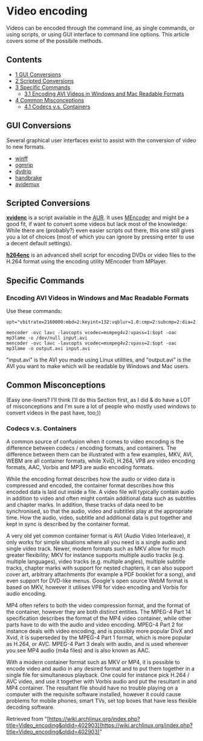 # Video encoding

Videos can be encoded through the command line, as single commands, or using scripts, or using GUI interface to command line options. This article covers some of the possibile methods.

## Contents

*   [1 GUI Conversions](#GUI_Conversions)
*   [2 Scripted Conversions](#Scripted_Conversions)
*   [3 Specific Commands](#Specific_Commands)
    *   [3.1 Encoding AVI Videos in Windows and Mac Readable Formats](#Encoding_AVI_Videos_in_Windows_and_Mac_Readable_Formats)
*   [4 Common Misconceptions](#Common_Misconceptions)
    *   [4.1 Codecs v.s. Containers](#Codecs_v.s._Containers)

## GUI Conversions

Several graphical user interfaces exist to assist with the conversion of video to new formats.

*   [winff](https://www.archlinux.org/packages/?name=winff)
*   [ogmrip](https://www.archlinux.org/packages/?name=ogmrip)
*   [dvdrip](https://www.archlinux.org/packages/?name=dvdrip)
*   [handbrake](https://www.archlinux.org/packages/?name=handbrake)
*   [avidemux](https://aur.archlinux.org/packages/?K=avidemux)

## Scripted Conversions

**[xvidenc](https://aur.archlinux.org/packages/xvidenc/)** is a script available in the [AUR](/index.php/AUR "AUR"). It uses [MEncoder](/index.php/MEncoder "MEncoder") and might be a good fit, if want to convert some videos but lack most of the knowledge: While there are (probably?) even easier scripts out there, this one still gives you a lot of choices (most of which you can ignore by pressing enter to use a decent default settings).

**[h264enc](https://aur.archlinux.org/packages/h264enc/)** is an advanced shell script for encoding DVDs or video files to the H.264 format using the encoding utility MEncoder from MPlayer.

## Specific Commands

### Encoding AVI Videos in Windows and Mac Readable Formats

Use these commands:

```
opt="vbitrate=2160000:mbd=2:keyint=132:vqblur=1.0:cmp=2:subcmp=2:dia=2:mv0:last_pred=3"

mencoder -ovc lavc -lavcopts vcodec=msmpeg4v2:vpass=1:$opt -oac mp3lame -o /dev/null input.avi
mencoder -ovc lavc -lavcopts vcodec=msmpeg4v2:vpass=2:$opt -oac mp3lame -o output.avi input.avi

```

"input.avi" is the AVI you made using Linux utilities, and "output.avi" is the AVI you want to make which will be readable by Windows and Mac users.

## Common Misconceptions

(Easy one-liners? I'll think I'll do this Section first, as I did & do have a LOT of misconceptions and I'm sure a lot of people who mostly used windows to convert videos in the past have, too;))

### Codecs v.s. Containers

A common source of confusion when it comes to video encoding is the difference between codecs / encoding formats, and containers. The difference between them can be illustrated with a few examples, MKV, AVI, WEBM are all container formats, while XviD, H.264, VP8 are video encoding formats, AAC, Vorbis and MP3 are audio encoding formats.

While the encoding format describes how the audio or video data is compressed and encoded, the container format describes how this encoded data is laid out inside a file. A video file will typically contain audio in addition to video and often might contain additional data such as subtitles and chapter marks. In addition, these tracks of data need to be synchronised, so that the audio, video and subtitles play at the appropriate time. How the audio, video, subtitle and additional data is put together and kept in sync is described by the container format.

A very old yet common container format is AVI (Audio Video Interleave), it only works for simple situations where all you need is a single audio and single video track. Newer, modern formats such as MKV allow for much greater flexibility; MKV for instance supports multiple audio tracks (e.g. multiple languages), video tracks (e.g. multiple angles), multiple subtitle tracks, chapter marks with support for nested chapters, it can also support cover art, arbitrary attachments (for example a PDF booklet for a song), and even support for DVD-like menus. Google's open source WebM format is based on MKV, however it utilises VP8 for video encoding and Vorbis for audio encoding.

MP4 often refers to both the video compression format, and the format of the container, however they are both distinct entities. The MPEG-4 Part 14 specification describes the format of the MP4 video container, while other parts have to do with the audio and video encoding. MPEG-4 Part 2 for instance deals with video encoding, and is possibly more popular DivX and Xvid, it is superseded by the MPEG-4 Part 1 format, which is more popular as H.264, or AVC. MPEG-4 Part 3 deals with audio, and is used wherever you see MP4 audio (m4a files) and is also known as AAC.

With a modern container format such as MKV or MP4, it is possible to encode video and audio in any desired format and to put them together in a single file for simultaneous playback. One could for instance pick H.264 / AVC video, and use it together with Vorbis audio and put the resultant in and MP4 container. The resultant file should have no trouble playing on a computer with the requisite software installed, however it could cause problems for mobile phones, smart TVs, set top boxes that have less flexible decoding software.

Retrieved from "[https://wiki.archlinux.org/index.php?title=Video_encoding&oldid=402903](https://wiki.archlinux.org/index.php?title=Video_encoding&oldid=402903)"